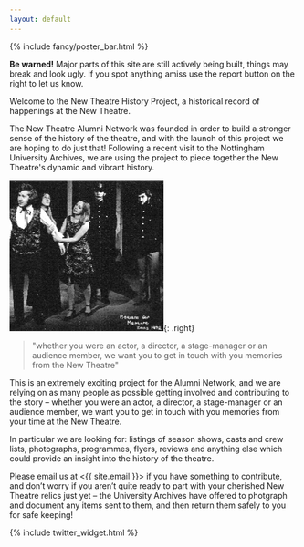 ```yaml
---
layout: default
---
```


{% include fancy/poster_bar.html %}

<div class="grid-row wrapper">

  <div class="home-main" markdown="1">

  <div class="box-info">
  <i class="fa fa-exclamation-triangle"></i>

  <strong>Be warned!</strong> Major parts of this site are still actively being built, things may break and look ugly. If you spot anything amiss use the report button on the right to let us know.

  </div>

  Welcome to the New Theatre History Project, a historical record of happenings at the New Theatre.

  The New Theatre Alumni Network was founded in order to build a stronger sense of the history of the theatre, and with the launch of this project we are hoping to do just that! Following a recent visit to the Nottingham University Archives, we are using the project to piece together the New Theatre's dynamic and vibrant history.

  ![Alumni image](images/alumni3.png){: .right}

  > "whether you were an actor, a director, a stage-manager or an audience member, we want you to get in touch with you memories from the New Theatre"

  This is an extremely exciting project for the Alumni Network, and we are relying on as many people as possible getting involved and contributing to the story – whether you were an actor, a director, a stage-manager or an audience member, we want you to get in touch with you memories from your time at the New Theatre.

  In particular we are looking for: listings of season shows, casts and crew lists, photographs, programmes, flyers, reviews and anything else which could provide an insight into the history of the theatre.

  Please email us at <{{ site.email }}> if you have something to contribute, and don’t worry if you aren’t quite ready to part with your cherished New Theatre relics just yet – the University Archives have offered to photgraph and document any items sent to them, and then return them safely to you for safe keeping!



  </div>

  <div class="home-aside">
  {% include twitter_widget.html %}
  </div>

</div>
